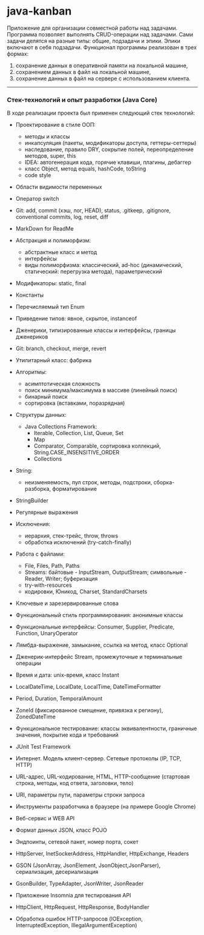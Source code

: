 # java-kanban

Приложение для организации совместной работы над задачами. Программа позволяет выполнять CRUD-операции над задачами.
Сами задачи делятся на разные типы: общие, подзадачи и эпики. Эпики включают в себя подзадачи. Функционал программы
реализован в трех формах:

1) сохранение данных в оперативной памяти на локальной машине,
2) сохранением данных в файл на локальной машине,
3) сохранение данных в файл на сервере с использованием клиента.

-----

### Стек-технологий и опыт разработки (Java Core)

В ходе реализации проекта был применен следующий стек технологий:

- Проектирование в стиле ООП:
    - методы и классы
    - инкапсуляция (пакеты, модификаторы доступа, геттеры-сеттеры)
    - наследование, правило DRY, сокрытие полей, переопределение методов, super, this
    - IDEA: автогенерация кода, горячие клавиши, плагины, дебаггер
    - класс Object, метод equals, hashCode, toString
    - code style
- Области видимости переменных
- Оператор switch
- Git: add, commit (хэш, лог, HEAD), status, .gitkeep, .gitignore, conventional commits, log, reset, diff
- MarkDown for ReadMe


- Абстракция и полиморфизм:
    - абстрактные класс и метод
    - интерфейсы
    - виды полиморфизма: классический, ad-hoc (динамический, статический: перегрузка метода), параметрический
- Модификаторы: static, final
- Константы
- Перечисляемый тип Enum
- Приведение типов: явное, скрытое, instanceof
- Дженерики, типизированные классы и интерфейсы, границы дженериков
- Git: branch, checkout, merge, revert
- Утилитарный класс: фабрика


- Алгоритмы:
    - асимптотическая сложность
    - поиск минимума/максимума в массиве (линейный поиск)
    - бинарный поиск
    - сортировка (вставками, поразрядная)
- Структуры данных:
    - Java Collections Framework:
        - Iterable, Collection, List, Queue, Set
        - Map
        - Comparator, Comparable, сортировка коллекций, String.CASE_INSENSITIVE_ORDER
        - Collections


- String:
    - неизменяемость, пул строк, методы, подстроки, сборка-разборка, форматирование
- StringBuilder
- Регулярные выражения
- Исключения:
    - иерархия, стек-трейс, throw, throws
    - обработка исключений (try-catch-finally)
- Работа с файлами:
    - File, Files, Path, Paths
    - Streams: байтовые - InputStream, OutputStream; символьные - Reader, Writer; буферизация
    - try-with-resources
    - кодировки, Юникод, Charset, StandardCharsets
- Ключевые и зарезервированные слова


- Функциональный стиль программирования: анонимные классы
- Функциональные интерфейсы: Consumer, Supplier, Predicate, Function, UnaryOperator
- Лямбда-выражение, замыкание, ссылка на метод, класс Optional
- Дженерик-интерфейс Stream, промежуточные и терминальные операции
- Время и дата: unix-время, класс Instant
- LocalDateTime, LocalDate, LocalTime, DateTimeFormatter
- Period, Duration, TemporalAmount
- ZoneId (фиксированное смещение, привязка к региону), ZonedDateTime
- Функциональное тестирование: классы эквивалентности, граничные значения, покрытие кода и требований
- JUnit Test Framework


- Интернет. Модель клиент-сервер. Сетевые протоколы (IP, TCP, HTTP)
- URL-адрес, URL-кодирование, HTML, HTTP-сообщение (стартовая строка, методы, код ответа, заголовки, тело)
- URI, параметры пути, параметры строки запроса
- Инструменты разработчика в браузере (на примере Google Chrome)
- Веб-сервис и WEB API
- Формат данных JSON, класс POJO
- Эндпоинты, сетевой пакет, номер порта, сокет
- HttpServer, InetSockerAddress, HttpHandler, HttpExchange, Headers
- GSON (JsonArray, JsonElement, JsonObject,JsonParser), сериализация, десериализация
- GsonBuilder, TypeAdapter, JsonWriter, JsonReader
- Приложение Insomnia для тестирования API
- HttpClient, HttpRequest, HttpResponse, BodyHandler
- Обработка ошибок HTTP-запросов (IOException, InterruptedException, IllegalArgumentException)
